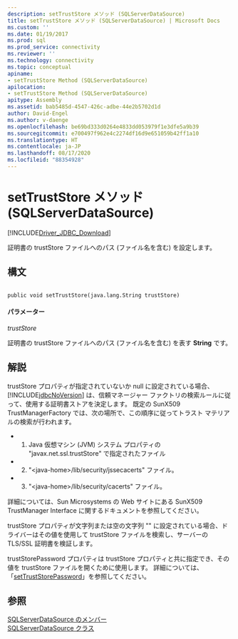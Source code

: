 ```yaml
---
description: setTrustStore メソッド (SQLServerDataSource)
title: setTrustStore メソッド (SQLServerDataSource) | Microsoft Docs
ms.custom: ''
ms.date: 01/19/2017
ms.prod: sql
ms.prod_service: connectivity
ms.reviewer: ''
ms.technology: connectivity
ms.topic: conceptual
apiname:
- setTrustStore Method (SQLServerDataSource)
apilocation:
- setTrustStore Method (SQLServerDataSource)
apitype: Assembly
ms.assetid: bab5485d-4547-426c-adbe-44e2b5702d1d
author: David-Engel
ms.author: v-daenge
ms.openlocfilehash: be69bd333d0264e4833dd053979f1e3dfe5a9b39
ms.sourcegitcommit: e700497f962e4c2274df16d9e651059b42ff1a10
ms.translationtype: HT
ms.contentlocale: ja-JP
ms.lasthandoff: 08/17/2020
ms.locfileid: "88354928"
---
```

# <a name="settruststore-method-sqlserverdatasource"></a>setTrustStore メソッド (SQLServerDataSource)
[!INCLUDE[Driver_JDBC_Download](../../../includes/driver_jdbc_download.md)]

  証明書の trustStore ファイルへのパス (ファイル名を含む) を設定します。  
  
## <a name="syntax"></a>構文  
  
```  
  
public void setTrustStore(java.lang.String trustStore)  
```  
  
#### <a name="parameters"></a>パラメーター  
 *trustStore*  
  
 証明書の trustStore ファイルへのパス (ファイル名を含む) を表す **String** です。  
  
## <a name="remarks"></a>解説  
 trustStore プロパティが指定されていないか null に設定されている場合、[!INCLUDE[jdbcNoVersion](../../../includes/jdbcnoversion_md.md)] は、信頼マネージャー ファクトリの検索ルールに従って、使用する証明書ストアを決定します。 既定の SunX509 TrustManagerFactory では、次の場所で、この順序に従ってトラスト マテリアルの検索が行われます。  
  
-   1. Java 仮想マシン (JVM) システム プロパティの "javax.net.ssl.trustStore" で指定されたファイル  
  
-   2. "\<java-home>/lib/security/jssecacerts" ファイル。  
  
-   3. "\<java-home>/lib/security/cacerts" ファイル。  
  
 詳細については、Sun Microsystems の Web サイトにある SunX509 TrustManager Interface に関するドキュメントを参照してください。  
  
 trustStore プロパティが文字列または空の文字列 "" に設定されている場合、ドライバーはその値を使用して trustStore ファイルを検索し、サーバーの TLS/SSL 証明書を検証します。  
  
 trustStorePassword プロパティは trustStore プロパティと共に指定でき、その値を trustStore ファイルを開くために使用します。 詳細については、「[setTrustStorePassword](../../../connect/jdbc/reference/settruststorepassword-method-sqlserverdatasource.md)」を参照してください。  
  
## <a name="see-also"></a>参照  
 [SQLServerDataSource のメンバー](../../../connect/jdbc/reference/sqlserverdatasource-members.md)   
 [SQLServerDataSource クラス](../../../connect/jdbc/reference/sqlserverdatasource-class.md)  
  
  

